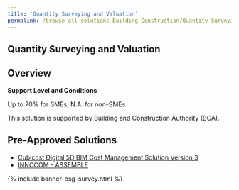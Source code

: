```yaml
---
title: 'Quantity Surveying and Valuation'
permalink: /browse-all-solutions-Building-Construction/Quantity-Surveying-and-Valuation
---
```


## Quantity Surveying and Valuation
## Overview

**Support Level and Conditions**

Up to 70% for SMEs, N.A. for non-SMEs

This solution is supported by Building and Construction Authority (BCA).

## Pre-Approved Solutions

- <a href='/productivity-solutions-grant/solutionrepo/solution437' target='_blank'>Cubicost Digital 5D BIM Cost Management Solution Version 3</a><br>
- <a href='/productivity-solutions-grant/solutionrepo/solution2292' target='_blank'>INNOCOM - ASSEMBLE</a><br>

{% include banner-psg-survey.html %}
